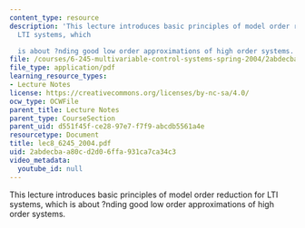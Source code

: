 ```yaml
---
content_type: resource
description: 'This lecture introduces basic principles of model order reduction for
  LTI systems, which

  is about ?nding good low order approximations of high order systems.'
file: /courses/6-245-multivariable-control-systems-spring-2004/2abdecbaa80cd2d06ffa931ca7ca34c3_lec8_6245_2004.pdf
file_type: application/pdf
learning_resource_types:
- Lecture Notes
license: https://creativecommons.org/licenses/by-nc-sa/4.0/
ocw_type: OCWFile
parent_title: Lecture Notes
parent_type: CourseSection
parent_uid: d551f45f-ce28-97e7-f7f9-abcdb5561a4e
resourcetype: Document
title: lec8_6245_2004.pdf
uid: 2abdecba-a80c-d2d0-6ffa-931ca7ca34c3
video_metadata:
  youtube_id: null
---
```

This lecture introduces basic principles of model order reduction for LTI systems, which
is about ?nding good low order approximations of high order systems.